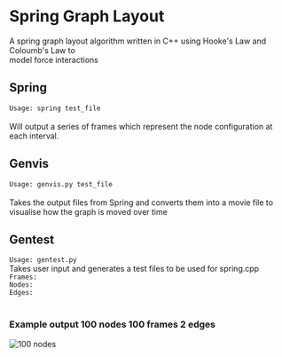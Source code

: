 # Spring Graph Layout
A spring graph layout algorithm written in C++ using Hooke's Law and Coloumb's Law to<br>
model force interactions<br>

## Spring
`Usage: spring test_file`<br>
<br>
Will output a series of frames which represent 
the node configuration at each interval. <br>

## Genvis
`Usage: genvis.py test_file`<br>
<br>
Takes the output files from Spring and converts them into a movie
file to visualise how the graph is moved over time<br>

## Gentest
`Usage: gentest.py`<br>
Takes user input and generates a test files to be used for spring.cpp <br>
`Frames:`<br>
`Nodes:`<br>
`Edges:`<br>
<br>

### Example output 100 nodes 100 frames 2 edges
![100 nodes](https://i.imgur.com/dSGJrZT.gif)

